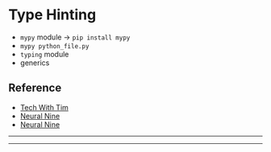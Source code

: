 # Type Hinting

* `mypy` module &rarr; `pip install mypy`
* `mypy python_file.py`
* `typing` module
* generics


## Reference

* [Tech With Tim](https://youtu.be/QORvB-_mbZ0?si=uC6qOMjmjIMA8Db0)
* [Neural Nine](https://youtu.be/6KidYEtspNc?si=ca-3enwS6jTHPI_i)
* [Neural Nine](https://youtu.be/BzBUagNkX1E?si=s0ikwB2cyPjva5uX)

---
---
